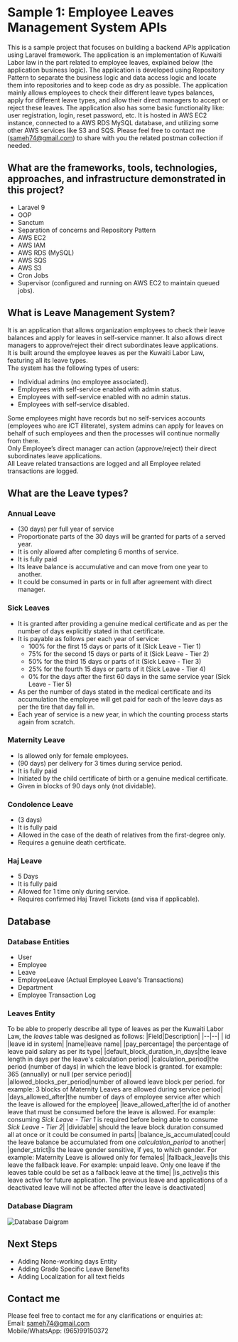# Sample 1: Employee Leaves Management System APIs
This is a sample project that focuses on building a backend APIs application using Laravel framework.
The application is an implementation of Kuwaiti Labor law in the part related to employee leaves, explained below (the application business logic).
The application is developed using Repository Pattern to separate the business logic and data access logic and locate them into repositories and to keep code as dry as possible.
The application mainly 	allows employees to check their different leave types balances, apply for different leave types, and allow their direct managers to accept or reject these leaves.
The application also has some basic functionality like: user registration, login, reset password, etc.
It is hosted in AWS EC2 instance, connected to a AWS RDS MySQL database, and utilizing some other AWS services like S3 and SQS.
Please feel free to contact me (sameh74@gmail.com) to share with you the related postman collection if needed.

## What are the frameworks, tools, technologies, approaches, and infrastructure demonstrated in this project?
* Laravel 9
* OOP
* Sanctum
* Separation of concerns and Repository Pattern
* AWS EC2
* AWS IAM
* AWS RDS (MySQL)
* AWS SQS
* AWS S3
* Cron Jobs
* Supervisor (configured and running on AWS EC2 to maintain queued jobs).
## What is Leave Management System?
It is an application that allows organization employees to check their leave balances and apply for leaves in self-service manner. It also allows direct managers to approve/reject their direct subordinates leave applications.  
It is built around the employee leaves as per the Kuwaiti Labor Law, featuring all its leave types.  
The system has the following types of users:
* Individual admins (no employee associated).
* Employees with self-service enabled with admin status.
* Employees with self-service enabled with no admin status.
* Employees with self-service disabled.

Some employees might have records but no self-services accounts (employees who are ICT illiterate), system admins can apply for leaves on behalf of such employees and then the processes will continue normally from there.  
Only Employee’s direct manager can action (approve/reject) their direct subordinates leave applications.  
All Leave related transactions are logged and all Employee related transactions are logged.
## What are the Leave types?
### Annual Leave
* (30 days) per full year of service
* Proportionate parts of the 30 days will be granted for parts of a served year.
* It is only allowed after completing 6 months of service.
* It is fully paid
* Its leave balance is accumulative and can move from one year to another.
* It could be consumed in parts or in full after agreement with direct manager.
### Sick Leaves
* It is granted after providing a genuine medical certificate and as per the number of days explicitly stated in that certificate.
* It is payable as follows per each year of service:
  - 100% for the first 15 days or parts of it (Sick Leave - Tier 1)
  - 75% for the second 15 days or parts of it (Sick Leave - Tier 2)
  - 50% for the third 15 days or parts of it (Sick Leave - Tier 3)
  - 25% for the fourth 15 days or parts of it (Sick Leave - Tier 4)
  - 0% for the days after the first 60 days in the same service year (Sick Leave - Tier 5)
* As per the number of days stated in the medical certificate and its accumulation the employee will get paid for each of the leave days as per the tire that day fall in.
* Each year of service is a new year, in which the counting process starts again from scratch.
### Maternity Leave
* Is allowed only for female employees.
* (90 days) per delivery for 3 times during service period.
* It is fully paid
* Initiated by the child certificate of birth or a genuine medical certificate.
* Given in blocks of 90 days only (not dividable).
### Condolence Leave
* (3 days)
* It is fully paid
* Allowed in the case of the death of relatives from the first-degree only.
* Requires a genuine death certificate.
### Haj Leave
* 5 Days
* It is fully paid
* Allowed for 1 time only during service.
* Requires confirmed Haj Travel Tickets (and visa if applicable).
## Database
### Database Entities
* User
* Employee
* Leave
* EmployeeLeave (Actual Employee Leave's Transactions)
* Department
* Employee Transaction Log

### Leaves Entity
To be able to properly describe all type of leaves as per the Kuwaiti Labor Law, the *leaves* table was designed as follows:
|Field|Description|
|--|--|
| id |leave id in system|
|name|leave name|
|pay_percentage| the percentage of leave paid salary as per its type|
|default_block_duration_in_days|the leave length in days per the leave's calculation period|
|calculation_period|the period (number of days) in which the leave block is granted. for example: 365 (annually) or null (per service period)|
|allowed_blocks_per_period|number of allowed leave block per period. for example: 3 blocks of Maternity Leaves are allowed during service period|
|days_allowed_after|the number of days of employee service after which the leave is allowed for the employee|
|leave_allowed_after|the id of another leave that must be consumed before the leave is allowed. For example: consuming *Sick Leave - Tier 1* is required before being able to consume *Sick Leave - Tier 2*|
|dividable| should the leave block duration consumed all at once or it could be consumed in parts|
|balance_is_accumulated|could the leave balance be accumulated from one *calculation_period* to another|
|gender_strict|Is the leave gender sensitive, if yes, to which gender. For example: Maternity Leave is allowed only for females|
|fallback_leave|Is this leave the fallback leave. For example: unpaid leave. Only one leave if the leaves table could be set as a fallback leave at the time|
|is_active|is this leave active for future application. The previous leave and applications of a deactivated leave will not be affected after the leave is deactivated|

### Database Diagram
![Database Daigram](https://s3.eu-west-1.amazonaws.com/work-sample1-kw-leave-sys.images.bucket/appOperationalContent/1_202204180623.jpeg)
## Next Steps
* Adding None-working days Entity
* Adding Grade Specific Leave Benefits
* Adding Localization for all text fields
## Contact me
Please feel free to contact me for any clarifications or enquiries at:  
Email: sameh74@gmail.com  
Mobile/WhatsApp: (965)99150372